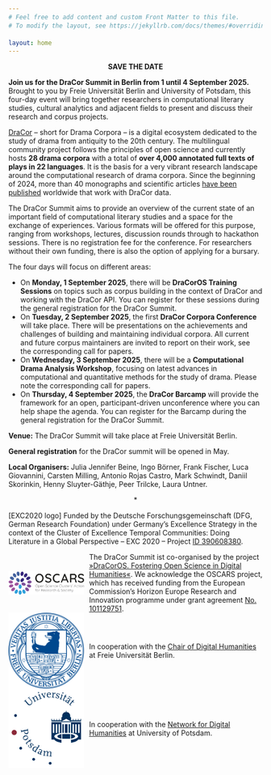 ```yaml
---
# Feel free to add content and custom Front Matter to this file.
# To modify the layout, see https://jekyllrb.com/docs/themes/#overriding-theme-defaults

layout: home
---
```

<p align="center"><b>SAVE THE DATE</b></p>

**Join us for the DraCor Summit in Berlin from 1 until 4 September 2025.** Brought to you by Freie Universität Berlin and University of Potsdam, this four-day event will bring together researchers in computational literary studies, cultural analytics and adjacent fields to present and discuss their research and corpus projects.

[DraCor](https://dracor.org/) – short for Drama Corpora – is a digital ecosystem dedicated to the study of drama from antiquity to the 20th century. The multilingual community project follows the principles of open science and currently hosts **28 drama corpora** with a total of **over 4,000 annotated full texts of plays in 22 languages**. It is the basis for a very vibrant research landscape around the computational research of drama corpora. Since the beginning of 2024, more than 40 monographs and scientific articles [have been published](https://dracor.org/doc/research) worldwide that work with DraCor data.

The DraCor Summit aims to provide an overview of the current state of an important field of computational literary studies and a space for the exchange of experiences. Various formats will be offered for this purpose, ranging from workshops, lectures, discussion rounds through to hackathon sessions.
There is no registration fee for the conference. For researchers without their own funding, there is also the option of applying for a bursary.

The four days will focus on different areas:

* On **Monday, 1 September 2025**, there will be **DraCorOS Training Sessions** on topics such as corpus building in the context of DraCor and working with the DraCor API. You can register for these sessions during the general registration for the DraCor Summit.
* On **Tuesday, 2 September 2025**, the first **DraCor Corpora Conference** will take place. There will be presentations on the achievements and challenges of building and maintaining individual corpora. All current and future corpus maintainers are invited to report on their work, see the corresponding call for papers.
* On **Wednesday, 3 September 2025**, there will be a **Computational Drama Analysis Workshop**, focusing on latest advances in computational and quantitative methods for the study of drama. Please note the corresponding call for papers.
* On **Thursday, 4 September 2025**, the **DraCor Barcamp** will provide the framework for an open, participant-driven unconference where you can help shape the agenda. You can register for the Barcamp during the general registration for the DraCor Summit.

**Venue:** The DraCor Summit will take place at Freie Universität Berlin.

**General registration** for the DraCor summit will be opened in May.

**Local Organisers:** Julia Jennifer Beine, Ingo Börner, Frank Fischer, Luca Giovannini, Carsten Milling, Antonio Rojas Castro, Mark Schwindt, Daniil Skorinkin, Henny Sluyter-Gäthje, Peer Trilcke, Laura Untner.

<p align="center">*</p>

[EXC2020 logo] Funded by the Deutsche Forschungsgemeinschaft (DFG, German Research Foundation) under Germany’s Excellence Strategy in the context of the Cluster of Excellence Temporal Communities: Doing Literature in a Global Perspective – EXC 2020 – Project [ID 390608380](https://gepris.dfg.de/gepris/projekt/390608380).

<!-- 
<img src="assets/images/oscars-logo.svg" style="width:150px; float:left;"/> The DraCor Summit ist co-organised by the project [»DraCorOS. Fostering Open Science in Digital Humanities«](https://oscars-project.eu/projects/dracoros-fostering-open-science-digital-humanities-connecting-dracor-ecosystem-eosc). We acknowledge the OSCARS project, which has received funding from the European Commission’s Horizon Europe Research and Innovation programme under grant agreement [No. 101129751](https://cordis.europa.eu/project/id/101129751).
-->
<div style="display: flex; align-items: center;">
  <img src="assets/images/oscars-logo.svg" style="width:150px; margin-right: 10px;"/>
  <div>
    The DraCor Summit ist co-organised by the project <a href="https://oscars-project.eu/projects/dracoros-fostering-open-science-digital-humanities-connecting-dracor-ecosystem-eosc">»DraCorOS. Fostering Open Science in Digital Humanities«</a>. We acknowledge the OSCARS project, which has received funding from the European Commission’s Horizon Europe Research and Innovation programme under grant agreement <a href="https://cordis.europa.eu/project/id/101129751">No. 101129751</a>.
  </div>
</div>

<!-- 
<img src="assets/images/fu-berlin-logo.svg" style="width:150px"/> In cooperation with the [Chair of Digital Humanities](https://www.geisteswissenschaften.fu-berlin.de/we02/digital-humanities/index.html) at Freie Universität Berlin.
-->
<div style="display: flex; align-items: center;">
  <img src="assets/images/fu-berlin-logo.svg" style="width:150px; margin-right: 10px;"/>
  <div>
    In cooperation with the <a href="https://www.geisteswissenschaften.fu-berlin.de/we02/digital-humanities/index.html">Chair of Digital Humanities</a> at Freie Universität Berlin.
  </div>
</div>

<!--
<img src="assets/images/uni-potsdam-logo.svg" style="width:150px"/> In cooperation with the [Network for Digital Humanities](https://www.uni-potsdam.de/en/digital-humanities) at University of Potsdam.
-->
<div style="display: flex; align-items: center;">
  <img src="assets/images/uni-potsdam-logo.svg" style="width:150px; margin-right: 10px;"/>
  <div>
    In cooperation with the <a href="https://www.uni-potsdam.de/en/digital-humanities">Network for Digital Humanities</a> at University of Potsdam.
  </div>
</div>
